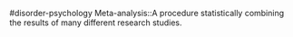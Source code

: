 #disorder-psychology 
Meta-analysis::A procedure statistically combining the results of many different research studies. 